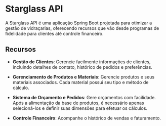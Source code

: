 # Starglass API

A Starglass API é uma aplicação Spring Boot projetada para otimizar a gestão de vidraçarias, oferecendo recursos que vão desde programas de fidelidade para clientes até controle financeiro.

## Recursos

- **Gestão de Clientes**: Gerencie facilmente informações de clientes, incluindo detalhes de contato, histórico de pedidos e preferências.

- **Gerenciamento de Produtos e Materiais**: Gerencie produtos e seus materiais associados. Cada material possui seu tipo e método de cálculo.

- **Sistema de Orçamento e Pedidos**: Gere orçamentos com facilidade. Após a alimentação da base de produtos, é necessário apenas selecioná-los e definir suas dimensões para efetuar os cálculos.

- **Controle Financeiro**: Acompanhe o histórico de vendas e faturamento.
